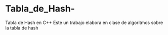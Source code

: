 # Tabla_de_Hash-
Tabla de Hash en C++
Este un trabajo elabora en clase de algoritmos sobre la tabla de hash 
